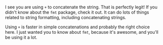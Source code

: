 I see you are using `+` to concatenate the string. That is perfectly legit! 
If you didn't know about the `fmt` package, check it out. It can do lots of 
things related to string formatting, including concatenating strings.

Using `+` is faster in simple concatenations and probably the right choice here. 
I just wanted you to know about `fmt`, because it's awesome, and you'll be using it a lot.
